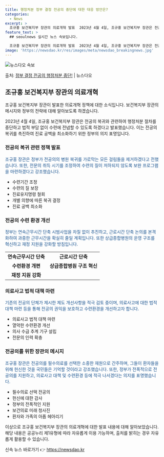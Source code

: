 ```yaml
---
title: 행정처분 정부 결정 전공의 중단에 대한 대응 방안은?
categories:
  - News
excerpt: >
  조규홍 보건복지부 장관의 의료개혁 발표  2023년 4월 4일, 조규홍 보건복지부 장관은 전공의 복귀와 관련…
feature_text: >
  ## seoulnews 실시간 뉴스 속보입니다.

  조규홍 보건복지부 장관의 의료개혁 발표  2023년 4월 4일, 조규홍 보건복지부 장관은 전공의 복귀와 관련…
image: 'https://newsdao.kr/res/images/meta/newsdao_breakingnews.jpg'
---
```


![뉴스다오 속보](https://newsdao.kr/res/images/meta/newsdao_breakingnews.jpg)

<p>출처: <a href="https://newsdao.kr/4088" rel="dofollow">정부 결정 전공의 행정처분 중단!</a> | 뉴스다오</p>

<h2 data-ke-size="size26">조규홍 보건복지부 장관의 의료개혁</h2>
조규홍 보건복지부 장관이 발표한 의료개혁 정책에 대한 소식입니다. 보건복지부 장관의 메시지와 정부의 전략에 대해 알아보도록 하겠습니다.

<p data-ke-size="size16">2023년 4월 4일, 조규홍 보건복지부 장관은 전공의 복귀와 관련하여 행정처분 절차를 중단하고 법적 부담 없이 수련에 전념할 수 있도록 하겠다고 발표했습니다. 이는 전공의 복귀를 촉진하여 진료 공백을 최소화하기 위한 정부의 의지 표명입니다.</p>

<h3>전공의 복귀 관련 정책 발표</h3>
<span style="color: #1a5490;">조규홍 장관은 정부가 전공의의 병원 복귀를 가로막는 모든 걸림돌을 제거하겠다고 전했습니다. 또한, 전문의 취득 시기를 조정하여 수련의 질이 저하되지 않도록 보완 프로그램을 마련하겠다고 강조했습니다.</span>

<ul>
  <li>수련기간 조정</li>
  <li>수련의 질 보장</li>
  <li>진료유지명령 철회</li>
  <li>개별 의향에 따른 복귀 결정</li>
  <li>진료 공백 최소화</li>
</ul>

<h3>전공의 수련 환경 개선</h3>
<span style="color: #1a5490;">정부는 연속근무시간 단축 시범사업을 차질 없이 추진하고, 근로시간 단축 논의를 본격화하여 과중한 근무시간을 확실히 줄일 계획입니다. 또한 상급종합병원의 운영 구조를 혁신하고 재정 지원을 강화할 방침입니다.</span>

<table>
  <tr>
    <td style="text-align: center; height: 17px;"><b>연속근무시간 단축</b></td>
    <td style="text-align: center; height: 17px;"><b>근로시간 단축</b></td>
  </tr>
  <tr>
    <td style="text-align: center; height: 17px;"><b>수련환경 개편</b></td>
    <td style="text-align: center; height: 17px;"><b>상급종합병원 구조 혁신</b></td>
  </tr>
  <tr>
    <td style="text-align: center; height: 17px;"><b>재정 지원 강화</b></td>
    <td style="text-align: center; height: 17px;"></td>
  </tr>
</table>

<h3>의료사고 법적 대책 마련</h3>
<span style="color: #1a5490;">기존의 전공의 단체가 제시한 제도 개선사항을 적극 검토 중이며, 의료사고에 대한 법적 대책 마련 등을 통해 전공의 권익을 보호하고 수련환경을 개선하고자 합니다.</span>

<ul>
  <li>의료사고 법적 대책 마련</li>
  <li>열악한 수련환경 개선</li>
  <li>의사 수급 추계 기구 설립</li>
  <li>전문의 인력 확충</li>
</ul>

<h3>전공의를 위한 장관의 메시지</h3>
<span style="color: #1a5490;">조규홍 장관은 전공의를 필수의료를 선택한 소중한 재원으로 간주하며, 그들이 환자들을 위해 헌신한 것을 국민들은 기억할 것이라고 강조했습니다. 또한, 정부가 전폭적으로 전공의를 지원하고, 의료사고 대책 및 수련환경 등에 적극 나서겠다는 의지를 표명했습니다.</span>

<ul>
  <li>필수의료 선택 전공의</li>
  <li>헌신에 대한 감사</li>
  <li>정부의 전폭적인 지원</li>
  <li>보건의료 미래 청사진</li>
  <li>환자와 가족의 아픔 헤아리기</li>
</ul>

이상으로 조규홍 보건복지부 장관의 의료개혁에 대한 발표 내용에 대해 알아보았습니다. 해당 내용은 공공누리 제1유형에 따라 자유롭게 이용 가능하며, 출처를 밝히는 경우 자유롭게 활용할 수 있습니다. 

신속 뉴스 바로가기 👉 <a href="https://newsdao.kr" rel="dofollow">https://newsdao.kr</a>


